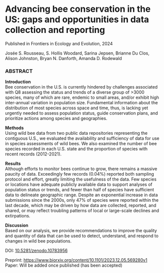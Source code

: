# **Advancing bee conservation in the US: gaps and opportunities in data collection and reporting**
Published in Frontiers in Ecology and Evolution, 2024  

Josée S. Rousseau, S. Hollis Woodard, Sarina Jepsen, Brianne Du Clos, Alison Johnston, Bryan N. Danforth, Amanda D. Rodewald

### ABSTRACT

**Introduction**   
Bee conservation in the U.S. is currently hindered by challenges associated with Q8
assessing the status and trends of a diverse group of >3000 species, many of
which are rare, endemic to small areas, and/or exhibit high inter-annual variation
in population size. Fundamental information about the distribution of most
species across space and time, thus, is lacking yet urgently needed to assess
population status, guide conservation plans, and prioritize actions among species
and geographies. 

**Methods**  
Using wild bee data from two public data repositories representing the contiguous U.S., 
we evaluated the availability and sufficiency of data for use in species assessments of 
wild bees. We also examined the number of bee species recorded in each U.S. state and 
the proportion of species with recent records (2012-2021). 

**Results**    
Although efforts to monitor bees continue to grow, there remains a massive paucity 
of data. Exceedingly few records (0.04%) reported both sampling protocol and effort, 
greatly limiting the usefulness of the data. Few species or locations have adequate 
publicly available data to support analyses of population status or trends, and fewer 
than half of species have sufficient data to delineate geographic range. Despite an 
exponential increase in data submissions since the 2000s, only 47% of species were 
reported within the last decade, which may be driven by how data are collected, reported, 
and shared, or may reflect troubling patterns of local or large-scale declines and
extirpations. 

**Discussion**    
Based on our analysis, we provide recommendations to improve the
quality and quantity of data that can be used to detect, understand, and respond
to changes in wild bee populations.

 DOI: [10.5281/zenodo.10783956](https://zenodo.org/records/10783956)

Preprint: https://www.biorxiv.org/content/10.1101/2023.12.05.569280v1  
Paper: Will be added once published (has been accepted)
